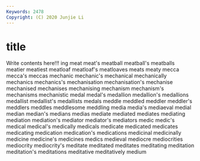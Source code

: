 ```yaml
---
Keywords: 2478
Copyright: (C) 2020 Junjie Li
---
```


# title

Write contents here!!!
ing
meat 
meat's 
meatball 
meatball's 
meatballs 
meatier 
meatiest 
meatloaf 
meatloaf's 
meatloaves
meats 
meaty 
mecca 
mecca's 
meccas 
mechanic 
mechanic's 
mechanical 
mechanically 
mechanics
mechanics's 
mechanisation 
mechanisation's 
mechanise 
mechanised 
mechanises 
mechanising 
mechanism 
mechanism's 
mechanisms
mechanistic 
medal 
medal's 
medallion 
medallion's 
medallions 
medallist 
medallist's 
medallists 
medals
meddle 
meddled 
meddler 
meddler's 
meddlers 
meddles 
meddlesome 
meddling 
media 
media's
mediaeval 
medial 
median 
median's 
medians 
medias 
mediate 
mediated 
mediates 
mediating
mediation 
mediation's 
mediator 
mediator's 
mediators 
medic 
medic's 
medical 
medical's 
medically
medicals 
medicate 
medicated 
medicates 
medicating 
medication 
medication's 
medications 
medicinal 
medicinally
medicine 
medicine's 
medicines 
medics 
medieval 
mediocre 
mediocrities 
mediocrity 
mediocrity's 
meditate
meditated 
meditates 
meditating 
meditation 
meditation's 
meditations 
meditative 
meditatively 
medium 
